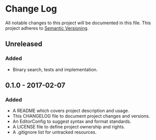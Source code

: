 # Change Log

All notable changes to this project will be documented in this file. This
project adheres to [Semantic Versioning](http://semver.org).

## Unreleased

### Added

  - Binary search, tests and implementation.

## 0.1.0 - 2017-02-07

### Added

  - A README which covers project description and usage.
  - This CHANGELOG file to document project changes and versions.
  - An EditorConfig to suggest syntax and format standards.
  - A LICENSE file to define project ownership and rights.
  - A .gitignore list for untracked resources.
